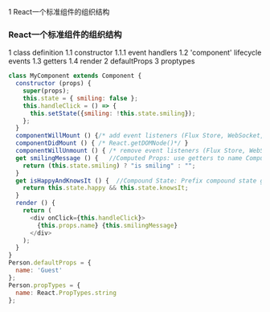 1 React一个标准组件的组织结构

### React一个标准组件的组织结构

1 class definition
    1.1 constructor
        1.1.1 event handlers
    1.2 'component' lifecycle events
    1.3 getters
    1.4 render
2 defaultProps
3 proptypes

```javascript
class MyComponent extends Component {
  constructor (props) {
    super(props);
    this.state = { smiling: false };
    this.handleClick = () => {
      this.setState({smiling: !this.state.smiling});
    };
  }
  componentWillMount () {/* add event listeners (Flux Store, WebSocket, document, etc.)*/ }
  componentDidMount () { /* React.getDOMNode()*/ }
  componentWillUnmount () { /* remove event listeners (Flux Store, WebSocket, document, etc.)*/ }
  get smilingMessage () {   //Computed Props: use getters to name Computed Props
    return (this.state.smiling) ? "is smiling" : "";
  }
  get isHappyAndKnowsIt () {  //Compound State: Prefix compound state getters with a verb for readability. These methods MUST return a boolean value.
    return this.state.happy && this.state.knowsIt;
  }
  render () {
    return (
      <div onClick={this.handleClick}>
        {this.props.name} {this.smilingMessage}
      </div>
    );
  }
}
Person.defaultProps = {
  name: 'Guest'
};
Person.propTypes = {
  name: React.PropTypes.string
};
```

